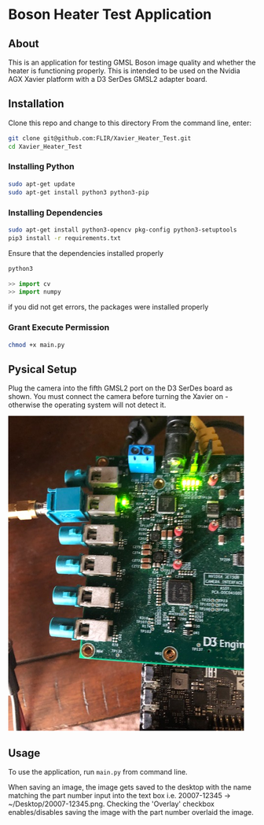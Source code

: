 # Boson Heater Test Application

## About

This is an application for testing GMSL Boson image quality and whether the heater is functioning properly. This is intended to be used on the Nvidia AGX Xavier platform with a D3 SerDes GMSL2 adapter board.

## Installation
Clone this repo and change to this directory
From the command line, enter:
```sh
git clone git@github.com:FLIR/Xavier_Heater_Test.git
cd Xavier_Heater_Test
```
### Installing Python
```sh
sudo apt-get update
sudo apt-get install python3 python3-pip
```
### Installing Dependencies
```sh
sudo apt-get install python3-opencv pkg-config python3-setuptools
pip3 install -r requirements.txt
```
Ensure that the dependencies installed properly
```sh
python3
```
```python
>> import cv
>> import numpy
```
if you did not get errors, the packages were installed properly

### Grant Execute Permission

```sh
chmod +x main.py
```

## Pysical Setup 

Plug the camera into the fifth GMSL2 port on the D3 SerDes board as shown. You must connect the camera before turning the Xavier on - otherwise the operating system will not detect it.

![Connection](assets/connection.jpg)

## Usage

To use the application, run `main.py` from command line. 

When saving an image, the image gets saved to the desktop with the name matching the part number input into the text box i.e. 20007-12345 -> ~/Desktop/20007-12345.png. Checking the 'Overlay' checkbox enables/disables saving the image with the part number overlaid the image.

